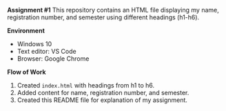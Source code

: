 **Assignment #1**
This repository contains an HTML file displaying my name, registration number, and semester using different headings (h1-h6).

**Environment**
- Windows 10
- Text editor: VS Code
- Browser: Google Chrome

**Flow of Work**
1. Created `index.html` with headings from h1 to h6.
2. Added content for name, registration number, and semester.
3. Created this README file for explanation of my assignment.

